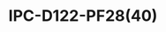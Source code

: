 ---
title: "IPC-D122-PF28(40)"
description: "2MP Vandal-resistant Network IR Fixed Dome Camera"
image: "/images/fixed/d122.png"
images:
  - url: "/images/fixed/d122.png"
    caption: "Front view"
features:
  - Day/night functionality
  - Smart IR, up to 30m (98ft) IR distance
  - 2D/3D DNR (Digital Noise Reduction)
  - Ultra 265, H.265, H.264
  - ROI (Region of Interest)
  - ONVIF Conformance
  - Wide temperature range:- -30°C ~ 60°C (-22°F ~ 140°F)
  - Wide voltage range of ±25%
  - IK10 vandal resistant
  - IP67
  - 2-Axis
specifications:
  Sensor: 1/2.8", progressive scan, CMOS
  Lens: 2.8mm@F2.1, 4.0mm@F2.1
  2.8mm: Detect 43.4m, Observe 17.4m, Recognize 8.7m, Identify 4.3m
  4.0mm: Detect 62.1m, Observe 24.8m, Recognize 12.4m, Identify 6.2m
  Angle of View (H): 106.7° (2.8mm), 87.5° (4.0mm)
  Angle of View (V): 57.1° (2.8mm), 46.3° (4.0mm)
  Angle of View (O): 115.7° (2.8mm), 92.4° (4.0mm)
  Adjustment angle: Pan:- 3° ~ 360°, Tilt:- 0° ~ 75°
  Shutter: Auto/Manual, 1 ~ 1/100000s
  Minimum Illumination: Colour:- 0.02Lux (F2.1, AGC ON); 0Lux with IR
  Day/Night: IR-cut filter with auto switch (ICR)
  Digital noise reduction: 2D/3D DN
  IR Range: Up to 30m (98ft) IR range
  Defog: Digital Defog
  WDR: DWDR
  Video Compression: Ultra 265, H.265, H.264
  H.264 code profile: Baseline profile, Main profile, High profile
  Main Stream: 1080P (1920*1080), Max 25fps; 720P (1280*720), Max 25fps;
  Sub Stream: D1 (720*576), Max 25fps; 640*360, Max 25fps; 2CIF(704*288), Max 25fps; CIF(352*288), Max 25fps;
  HLC: Supported
  BLC: Supported
  OSD: Up to 4 OSDs
  Privacy Mask: Up to 4 areas
  ROI: Up to 8 areas
  Motion Detection: Up to 4 areas
  Protocols: IPv4, IGMP, ICMP, TCP, UDP, DHCP, RTP, RTSP, RTCP, DNS, DDNS, NTP, UPnP, HTTP, RTMP
  Compatible Integration: ONVIF (Profile S, Profile T), API
  Network: 10/100M Base-TX Ethernet
  Power: DC 12V±25%, PoE (IEEE 802.3af)
  Power consumption: Max 3.5W
  Dimensions: Ø109x 81mm (Ø4.3” x 3.2”)
  Weight: 0.33kg (0.73lb)
  Working Environment: -30°C ~ 60°C (-22°F ~ 140°F), Humidity:- ≤95% RH (non-condensing)
  Surge Protection: 4KV
  Ingress Protection: IP67
  Vandal Resistant: IK10
  Reset Button: N/A
---